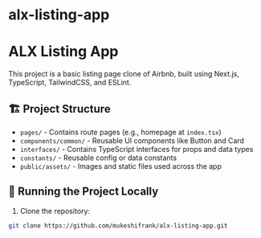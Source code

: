 # alx-listing-app
# ALX Listing App

This project is a basic listing page clone of Airbnb, built using Next.js, TypeScript, TailwindCSS, and ESLint.

## 🏗 Project Structure

- `pages/` - Contains route pages (e.g., homepage at `index.tsx`)
- `components/common/` - Reusable UI components like Button and Card
- `interfaces/` - Contains TypeScript interfaces for props and data types
- `constants/` - Reusable config or data constants
- `public/assets/` - Images and static files used across the app

## 🚀 Running the Project Locally

1. Clone the repository:
```bash
git clone https://github.com/mukeshifrank/alx-listing-app.git
